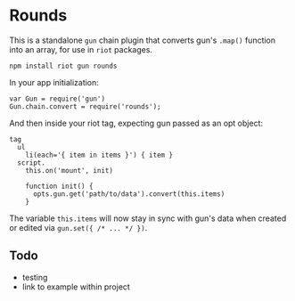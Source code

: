 # Rounds

This is a standalone `gun` chain plugin that converts gun's `.map()` function into an array, for use in `riot` packages.

```
npm install riot gun rounds
```

In your app initialization:

```
var Gun = require('gun')
Gun.chain.convert = require('rounds');
```

And then inside your riot tag, expecting gun passed as an opt object:

```
tag
  ul
    li(each='{ item in items }') { item }
  script.
    this.on('mount', init)

    function init() {
      opts.gun.get('path/to/data').convert(this.items)
    }
```

The variable `this.items` will now stay in sync with gun's data when created or edited via `gun.set({ /* ... */ })`.

## Todo

 * testing
 * link to example within project